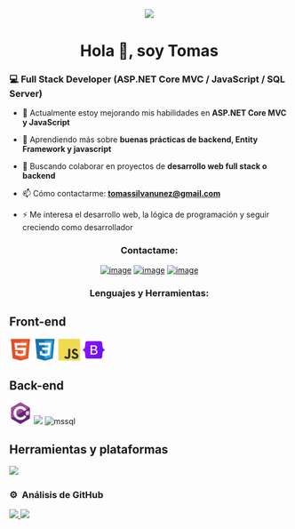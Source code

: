 <div align="center"><img src="https://media.giphy.com/media/M9gbBd9nbDrOTu1Mqx/giphy.gif" width="100"/></div>

<h1 align="center">Hola 👋, soy Tomas</h1>
<h3>💻 Full Stack Developer (ASP.NET Core MVC / JavaScript / SQL Server)
</h3>

- 🎯 Actualmente estoy mejorando mis habilidades en **ASP.NET Core MVC y JavaScript**

- 🧠 Aprendiendo más sobre **buenas prácticas de backend, Entity Framework y javascript**

- 🤝 Buscando colaborar en proyectos de **desarrollo web full stack o backend**

- 📫 Cómo contactarme: **tomassilvanunez@gmail.com**

- ⚡ Me interesa el desarrollo web, la lógica de programación y seguir creciendo como desarrollador

<h3 align="center">Contactame:</h3>
<div align="center">

[![image](https://img.shields.io/badge/LinkedIn-0077B5?style=for-the-badge&logo=linkedin&logoColor=white)](www.linkedin.com/in/tomas-agustin-silva-nuñez-7a00a124a)
[![image](https://img.shields.io/badge/Instagram-E4405F?style=for-the-badge&logo=instagram&logoColor=white)](https://www.instagram.com/tomasagustin8410/)
[![image](https://img.shields.io/badge/Gmail-D14836?style=for-the-badge&logo=gmail&logoColor=white)](mailto:produtor.tomassilvanunez@gmail.com)
  
</div>

<h3 align="center">Lenguajes y Herramientas:</h3>

<h2>Front-end</h2>
<span>
  <img src="https://raw.githubusercontent.com/devicons/devicon/master/icons/html5/html5-original.svg" width="40"/>
   <img src="https://raw.githubusercontent.com/devicons/devicon/master/icons/css3/css3-original.svg" width="40"/>
  <img src="https://raw.githubusercontent.com/devicons/devicon/master/icons/javascript/javascript-original.svg" width="40"/> 
  <img src="https://raw.githubusercontent.com/devicons/devicon/master/icons/bootstrap/bootstrap-original.svg" width="40" style="display:inline-block; margin-right:10px;" />
</span>

<h2>Back-end</h2>
<span>
  <img src="https://raw.githubusercontent.com/devicons/devicon/master/icons/csharp/csharp-original.svg" width="40"/>
  <img src="https://upload.wikimedia.org/wikipedia/commons/e/ee/.NET_Core_Logo.svg"  width="40"/>
   <img src="https://www.svgrepo.com/show/303229/microsoft-sql-server-logo.svg" alt="mssql" width="40" height="40"/>
</span>

<h2>Herramientas y plataformas</h2>
<span>
  <img src="https://github.githubassets.com/images/modules/logos_page/GitHub-Mark.png" width="40" style="display:inline-block; margin-right:10px;" />
</span>

### ⚙️ &nbsp;Análisis de GitHub

<p>
  <a href="https://github.com/tomaspp13">
    <img height="180em" src="https://github-readme-stats-eight-theta.vercel.app/api?username=tomaspp13&show_icons=true&theme=algolia&include_all_commits=true&count_private=true"/>
  </a>
  <a href="https://github.com/tomaspp13">
    <img height="180em" src="https://github-readme-stats-eight-theta.vercel.app/api/top-langs/?username=tomaspp13&layout=compact&langs_count=8&theme=algolia"/>
  </a>
</p>
